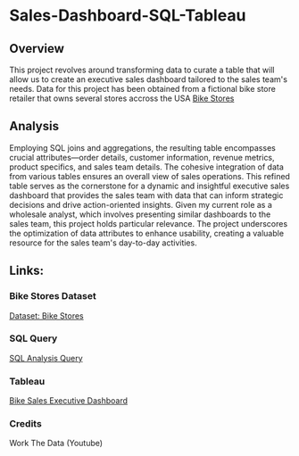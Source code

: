 # Sales-Dashboard-SQL-Tableau

## Overview
This project revolves around transforming data to curate a table that will allow us to create an executive sales dashboard tailored to the sales team's needs. Data for this project has been obtained from a fictional bike store retailer that owns several stores accross the USA [Bike Stores](https://docs.google.com/spreadsheets/d/1ESMiCguVJjUzjVNxLffngDrHsQcMFHrt/edit#gid=1194135803) 

## Analysis
Employing SQL joins and aggregations, the resulting table encompasses crucial attributes—order details, customer information, revenue metrics, product specifics, and sales team details. The cohesive integration of data from various tables ensures an overall view of sales operations. This refined table serves as the cornerstone for a dynamic and insightful executive sales dashboard that provides the sales team with data that can inform strategic decisions and drive action-oriented insights. 
Given my current role as a wholesale analyst, which involves presenting similar dashboards to the sales team, this project holds particular relevance. The project underscores the optimization of data attributes to enhance usability, creating a valuable resource for the sales team's day-to-day activities.

## Links:
### Bike Stores Dataset
[Dataset: Bike Stores](https://github.com/FranciscoLoncq/Online-Retail-Cohort-Analysis-SQL-Tableau/blob/main/online%2Bretail%20(2).zip)

### SQL Query
[SQL Analysis Query](https://github.com/FranciscoLoncq/Online-Retail-Cohort-Analysis-SQL-Tableau/blob/main/Online%20Retail%20Queries.sql)

### Tableau
[Bike Sales Executive Dashboard](https://public.tableau.com/app/profile/francisco.loncq/viz/BikeSalesDashboard_16999211966890/Dashboard1)

### Credits
Work The Data (Youtube)
